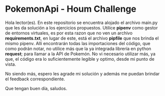 # PokemonApi - Houm Challenge

Hola lector(es). En este repositorio se encuentra alojado el archivo main.py que les da solución a los ejercicios propuestos. 
Utilice **pipenv** como gestor de entornos virtuales, es por esta razon que no ven un archivo **requirements.txt**, en lugar de este, está el archivo **pipfile** que nos brinda el mismo pipenv. Allí encontrarán todas las importaciones del código, que como podrán notar, no utilice más que la ya integrada librería en python **request**; para llamar a la API de Pokemón. No vi necesario utilizar más, ya que, el código era lo suficientemente legible y optimo, desde mi punto de vista.

No siendo más, espero les agrade mi solución y además me puedan brindar el feedback correspondiente.

Que tengan buen día, saludos.
